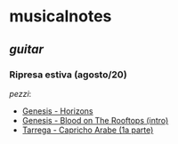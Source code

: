 # musicalnotes


## *guitar*


### Ripresa estiva (agosto/20)

*pezzi*:
* [Genesis - Horizons](records/misc/genesis-horizons.mp3)
* [Genesis - Blood on The Rooftops (intro)](records/misc/blood-on-the-rooftops-intro.mp3)
* [Tarrega - Capricho Arabe (1a parte)](records/misc/tarrega-capriche-arabe-1a-parte.mp3)